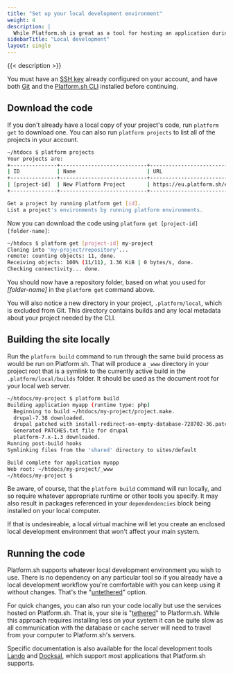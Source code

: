 ```yaml
---
title: "Set up your local development environment"
weight: 4
description: |
  While Platform.sh is great as a tool for hosting an application during both development and production, it's naturally not the ideal place to edit code.  You can't, in fact, as the file system is read-only (as it should be). The proper place to edit your code is on your computer.
sidebarTitle: "Local development"
layout: single
---
```


{{< description >}}

You must have an [SSH key](/development/tools.md#ssh) already configured on your account, and have both [Git](/development/tools.md#git) and the [Platform.sh CLI](/development/cli/_index.md) installed before continuing.

## Download the code

If you don't already have a local copy of your project's code, run `platform get` to download one. You can also run `platform projects` to list all of the projects in your account.

```bash
~/htdocs $ platform projects
Your projects are:
+---------------+----------------------------+------------------------------------------------+
| ID            | Name                       | URL                                            |
+---------------+----------------------------+------------------------------------------------+
| [project-id]  | New Platform Project       | https://eu.platform.sh/#/projects/[project-id] |
+---------------+----------------------------+------------------------------------------------+

Get a project by running platform get [id].
List a project's environments by running platform environments.
```

Now you can download the code using `platform get [project-id] [folder-name]`:

```bash
~/htdocs $ platform get [project-id] my-project
Cloning into 'my-project/repository'...
remote: counting objects: 11, done.
Receiving objects: 100% (11/11), 1.36 KiB | 0 bytes/s, done.
Checking connectivity... done.
```

You should now have a repository folder, based on what you used for *[folder-name]* in the `platform get` command above.

You will also notice a new directory in your project, `.platform/local`, which is excluded from Git.  This directory contains builds and any local metadata about your project needed by the CLI.

## Building the site locally

Run the `platform build` command to run through the same build process as would be run on Platform.sh.  That will produce a `_www` directory in your project root that is a symlink to the currently active build in the `.platform/local/builds` folder. It should be used as the document root for your local web server.

```bash
~/htdocs/my-project $ platform build
Building application myapp (runtime type: php)
  Beginning to build ~/htdocs/my-project/project.make.
  drupal-7.38 downloaded.
  drupal patched with install-redirect-on-empty-database-728702-36.patch.
  Generated PATCHES.txt file for drupal
  platform-7.x-1.3 downloaded.
Running post-build hooks
Symlinking files from the 'shared' directory to sites/default

Build complete for application myapp
Web root: ~/htdocs/my-project/_www
~/htdocs/my-project $
```

Be aware, of course, that the `platform build` command will run locally, and so require whatever appropriate runtime or other tools you specify.  It may also result in packages referenced in your `dependendencies` block being installed on your local computer.

If that is undesireable, a local virtual machine will let you create an enclosed local development environment that won't affect your main system.

## Running the code

Platform.sh supports whatever local development environment you wish to use.  There is no dependency on any particular tool so if you already have a local development workflow you're comfortable with you can keep using it without changes.  That's the "[untethered](/development/local/untethered.md)" option.

For quick changes, you can also run your code locally but use the services hosted on Platform.sh.  That is, your site is "[tethered](/development/local/tethered.md)" to Platform.sh.  While this approach requires installing less on your system it can be quite slow as all communication with the database or cache server will need to travel from your computer to Platform.sh's servers.

Specific documentation is also available for the local development tools [Lando](/development/local/lando.md) and [Docksal](/development/local/docksal.md), which support most applications that Platform.sh supports.
